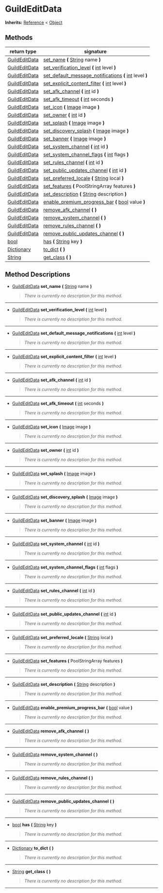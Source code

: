   
# GuildEditData
  
**Inherits:** [Reference](https://docs.godotengine.org/en/3.5/classes/class_reference.html) < [Object](https://docs.godotengine.org/en/3.5/classes/class_object.html)  
  
  
## Methods
  
| return type                                                                     | signature                                                                                                                                                             |
|---------------------------------------------------------------------------------|-----------------------------------------------------------------------------------------------------------------------------------------------------------------------|
| [GuildEditData](./class_guildeditdata.md)                                       | [set\_name](#method-set-name) **(** [String](https://docs.godotengine.org/en/3.5/classes/class_string.html) name **)**                                                |
| [GuildEditData](./class_guildeditdata.md)                                       | [set\_verification\_level](#method-set-verification-level) **(** [int](https://docs.godotengine.org/en/3.5/classes/class_int.html) level **)**                        |
| [GuildEditData](./class_guildeditdata.md)                                       | [set\_default\_message\_notifications](#method-set-default-message-notifications) **(** [int](https://docs.godotengine.org/en/3.5/classes/class_int.html) level **)** |
| [GuildEditData](./class_guildeditdata.md)                                       | [set\_explicit\_content\_filter](#method-set-explicit-content-filter) **(** [int](https://docs.godotengine.org/en/3.5/classes/class_int.html) level **)**             |
| [GuildEditData](./class_guildeditdata.md)                                       | [set\_afk\_channel](#method-set-afk-channel) **(** [int](https://docs.godotengine.org/en/3.5/classes/class_int.html) id **)**                                         |
| [GuildEditData](./class_guildeditdata.md)                                       | [set\_afk\_timeout](#method-set-afk-timeout) **(** [int](https://docs.godotengine.org/en/3.5/classes/class_int.html) seconds **)**                                    |
| [GuildEditData](./class_guildeditdata.md)                                       | [set\_icon](#method-set-icon) **(** [Image](https://docs.godotengine.org/en/3.5/classes/class_image.html) image **)**                                                 |
| [GuildEditData](./class_guildeditdata.md)                                       | [set\_owner](#method-set-owner) **(** [int](https://docs.godotengine.org/en/3.5/classes/class_int.html) id **)**                                                      |
| [GuildEditData](./class_guildeditdata.md)                                       | [set\_splash](#method-set-splash) **(** [Image](https://docs.godotengine.org/en/3.5/classes/class_image.html) image **)**                                             |
| [GuildEditData](./class_guildeditdata.md)                                       | [set\_discovery\_splash](#method-set-discovery-splash) **(** [Image](https://docs.godotengine.org/en/3.5/classes/class_image.html) image **)**                        |
| [GuildEditData](./class_guildeditdata.md)                                       | [set\_banner](#method-set-banner) **(** [Image](https://docs.godotengine.org/en/3.5/classes/class_image.html) image **)**                                             |
| [GuildEditData](./class_guildeditdata.md)                                       | [set\_system\_channel](#method-set-system-channel) **(** [int](https://docs.godotengine.org/en/3.5/classes/class_int.html) id **)**                                   |
| [GuildEditData](./class_guildeditdata.md)                                       | [set\_system\_channel\_flags](#method-set-system-channel-flags) **(** [int](https://docs.godotengine.org/en/3.5/classes/class_int.html) flags **)**                   |
| [GuildEditData](./class_guildeditdata.md)                                       | [set\_rules\_channel](#method-set-rules-channel) **(** [int](https://docs.godotengine.org/en/3.5/classes/class_int.html) id **)**                                     |
| [GuildEditData](./class_guildeditdata.md)                                       | [set\_public\_updates\_channel](#method-set-public-updates-channel) **(** [int](https://docs.godotengine.org/en/3.5/classes/class_int.html) id **)**                  |
| [GuildEditData](./class_guildeditdata.md)                                       | [set\_preferred\_locale](#method-set-preferred-locale) **(** [String](https://docs.godotengine.org/en/3.5/classes/class_string.html) local **)**                      |
| [GuildEditData](./class_guildeditdata.md)                                       | [set\_features](#method-set-features) **(** PoolStringArray features **)**                                                                                            |
| [GuildEditData](./class_guildeditdata.md)                                       | [set\_description](#method-set-description) **(** [String](https://docs.godotengine.org/en/3.5/classes/class_string.html) description **)**                           |
| [GuildEditData](./class_guildeditdata.md)                                       | [enable\_premium\_progress\_bar](#method-enable-premium-progress-bar) **(** [bool](https://docs.godotengine.org/en/3.5/classes/class_bool.html) value **)**           |
| [GuildEditData](./class_guildeditdata.md)                                       | [remove\_afk\_channel](#method-remove-afk-channel) **(**  **)**                                                                                                       |
| [GuildEditData](./class_guildeditdata.md)                                       | [remove\_system\_channel](#method-remove-system-channel) **(**  **)**                                                                                                 |
| [GuildEditData](./class_guildeditdata.md)                                       | [remove\_rules\_channel](#method-remove-rules-channel) **(**  **)**                                                                                                   |
| [GuildEditData](./class_guildeditdata.md)                                       | [remove\_public\_updates\_channel](#method-remove-public-updates-channel) **(**  **)**                                                                                |
| [bool](https://docs.godotengine.org/en/3.5/classes/class_bool.html)             | [has](#method-has) **(** [String](https://docs.godotengine.org/en/3.5/classes/class_string.html) key **)**                                                            |
| [Dictionary](https://docs.godotengine.org/en/3.5/classes/class_dictionary.html) | [to\_dict](#method-to-dict) **(**  **)**                                                                                                                              |
| [String](https://docs.godotengine.org/en/3.5/classes/class_string.html)         | [get\_class](#method-get-class) **(**  **)**                                                                                                                          |  
  
## Method Descriptions
  
- <a name="method-set-name"></a>[GuildEditData](./class_guildeditdata.md) **set\_name** **(** [String](https://docs.godotengine.org/en/3.5/classes/class_string.html) name **)**  
  
	> *There is currently no description for this method.*  
________________

- <a name="method-set-verification-level"></a>[GuildEditData](./class_guildeditdata.md) **set\_verification\_level** **(** [int](https://docs.godotengine.org/en/3.5/classes/class_int.html) level **)**  
  
	> *There is currently no description for this method.*  
________________

- <a name="method-set-default-message-notifications"></a>[GuildEditData](./class_guildeditdata.md) **set\_default\_message\_notifications** **(** [int](https://docs.godotengine.org/en/3.5/classes/class_int.html) level **)**  
  
	> *There is currently no description for this method.*  
________________

- <a name="method-set-explicit-content-filter"></a>[GuildEditData](./class_guildeditdata.md) **set\_explicit\_content\_filter** **(** [int](https://docs.godotengine.org/en/3.5/classes/class_int.html) level **)**  
  
	> *There is currently no description for this method.*  
________________

- <a name="method-set-afk-channel"></a>[GuildEditData](./class_guildeditdata.md) **set\_afk\_channel** **(** [int](https://docs.godotengine.org/en/3.5/classes/class_int.html) id **)**  
  
	> *There is currently no description for this method.*  
________________

- <a name="method-set-afk-timeout"></a>[GuildEditData](./class_guildeditdata.md) **set\_afk\_timeout** **(** [int](https://docs.godotengine.org/en/3.5/classes/class_int.html) seconds **)**  
  
	> *There is currently no description for this method.*  
________________

- <a name="method-set-icon"></a>[GuildEditData](./class_guildeditdata.md) **set\_icon** **(** [Image](https://docs.godotengine.org/en/3.5/classes/class_image.html) image **)**  
  
	> *There is currently no description for this method.*  
________________

- <a name="method-set-owner"></a>[GuildEditData](./class_guildeditdata.md) **set\_owner** **(** [int](https://docs.godotengine.org/en/3.5/classes/class_int.html) id **)**  
  
	> *There is currently no description for this method.*  
________________

- <a name="method-set-splash"></a>[GuildEditData](./class_guildeditdata.md) **set\_splash** **(** [Image](https://docs.godotengine.org/en/3.5/classes/class_image.html) image **)**  
  
	> *There is currently no description for this method.*  
________________

- <a name="method-set-discovery-splash"></a>[GuildEditData](./class_guildeditdata.md) **set\_discovery\_splash** **(** [Image](https://docs.godotengine.org/en/3.5/classes/class_image.html) image **)**  
  
	> *There is currently no description for this method.*  
________________

- <a name="method-set-banner"></a>[GuildEditData](./class_guildeditdata.md) **set\_banner** **(** [Image](https://docs.godotengine.org/en/3.5/classes/class_image.html) image **)**  
  
	> *There is currently no description for this method.*  
________________

- <a name="method-set-system-channel"></a>[GuildEditData](./class_guildeditdata.md) **set\_system\_channel** **(** [int](https://docs.godotengine.org/en/3.5/classes/class_int.html) id **)**  
  
	> *There is currently no description for this method.*  
________________

- <a name="method-set-system-channel-flags"></a>[GuildEditData](./class_guildeditdata.md) **set\_system\_channel\_flags** **(** [int](https://docs.godotengine.org/en/3.5/classes/class_int.html) flags **)**  
  
	> *There is currently no description for this method.*  
________________

- <a name="method-set-rules-channel"></a>[GuildEditData](./class_guildeditdata.md) **set\_rules\_channel** **(** [int](https://docs.godotengine.org/en/3.5/classes/class_int.html) id **)**  
  
	> *There is currently no description for this method.*  
________________

- <a name="method-set-public-updates-channel"></a>[GuildEditData](./class_guildeditdata.md) **set\_public\_updates\_channel** **(** [int](https://docs.godotengine.org/en/3.5/classes/class_int.html) id **)**  
  
	> *There is currently no description for this method.*  
________________

- <a name="method-set-preferred-locale"></a>[GuildEditData](./class_guildeditdata.md) **set\_preferred\_locale** **(** [String](https://docs.godotengine.org/en/3.5/classes/class_string.html) local **)**  
  
	> *There is currently no description for this method.*  
________________

- <a name="method-set-features"></a>[GuildEditData](./class_guildeditdata.md) **set\_features** **(** PoolStringArray features **)**  
  
	> *There is currently no description for this method.*  
________________

- <a name="method-set-description"></a>[GuildEditData](./class_guildeditdata.md) **set\_description** **(** [String](https://docs.godotengine.org/en/3.5/classes/class_string.html) description **)**  
  
	> *There is currently no description for this method.*  
________________

- <a name="method-enable-premium-progress-bar"></a>[GuildEditData](./class_guildeditdata.md) **enable\_premium\_progress\_bar** **(** [bool](https://docs.godotengine.org/en/3.5/classes/class_bool.html) value **)**  
  
	> *There is currently no description for this method.*  
________________

- <a name="method-remove-afk-channel"></a>[GuildEditData](./class_guildeditdata.md) **remove\_afk\_channel** **(**  **)**  
  
	> *There is currently no description for this method.*  
________________

- <a name="method-remove-system-channel"></a>[GuildEditData](./class_guildeditdata.md) **remove\_system\_channel** **(**  **)**  
  
	> *There is currently no description for this method.*  
________________

- <a name="method-remove-rules-channel"></a>[GuildEditData](./class_guildeditdata.md) **remove\_rules\_channel** **(**  **)**  
  
	> *There is currently no description for this method.*  
________________

- <a name="method-remove-public-updates-channel"></a>[GuildEditData](./class_guildeditdata.md) **remove\_public\_updates\_channel** **(**  **)**  
  
	> *There is currently no description for this method.*  
________________

- <a name="method-has"></a>[bool](https://docs.godotengine.org/en/3.5/classes/class_bool.html) **has** **(** [String](https://docs.godotengine.org/en/3.5/classes/class_string.html) key **)**  
  
	> *There is currently no description for this method.*  
________________

- <a name="method-to-dict"></a>[Dictionary](https://docs.godotengine.org/en/3.5/classes/class_dictionary.html) **to\_dict** **(**  **)**  
  
	> *There is currently no description for this method.*  
________________

- <a name="method-get-class"></a>[String](https://docs.godotengine.org/en/3.5/classes/class_string.html) **get\_class** **(**  **)**  
  
	> *There is currently no description for this method.*  
________________

  
